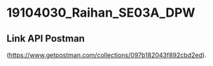 # 19104030_Raihan_SE03A_DPW

## Link API Postman
(https://www.getpostman.com/collections/097b182043f892cbd2ed).
